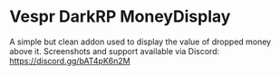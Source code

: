 # Vespr DarkRP MoneyDisplay
 A simple but clean addon used to display the value of dropped money above it.
Screenshots and support available via Discord:
https://discord.gg/bAT4pK6n2M